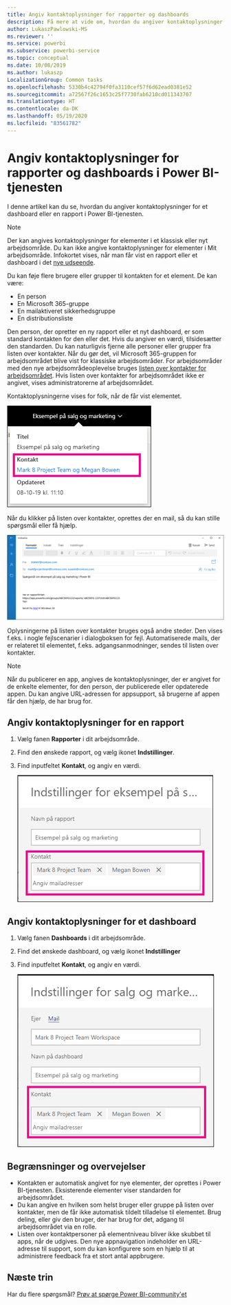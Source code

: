 ```yaml
---
title: Angiv kontaktoplysninger for rapporter og dashboards
description: Få mere at vide om, hvordan du angiver kontaktoplysninger for rapporter og dashboards.
author: LukaszPawlowski-MS
ms.reviewer: ''
ms.service: powerbi
ms.subservice: powerbi-service
ms.topic: conceptual
ms.date: 10/08/2019
ms.author: lukaszp
LocalizationGroup: Common tasks
ms.openlocfilehash: 5330b4c42794f0fa3110cef57f6d62ead0381e52
ms.sourcegitcommit: a72567f26c1653c25f7730fab6210cd011343707
ms.translationtype: HT
ms.contentlocale: da-DK
ms.lasthandoff: 05/19/2020
ms.locfileid: "83561782"
---
```

# <a name="set-contact-information-for-reports-and-dashboards-in-the-power-bi-service"></a>Angiv kontaktoplysninger for rapporter og dashboards i Power BI-tjenesten
I denne artikel kan du se, hvordan du angiver kontaktoplysninger for et dashboard eller en rapport i Power BI-tjenesten.

> [!NOTE]
> Der kan angives kontaktoplysninger for elementer i et klassisk eller nyt arbejdsområde. Du kan ikke angive kontaktoplysninger for elementer i Mit arbejdsområde. Infokortet vises, når man får vist en rapport eller et dashboard i det [nye udseende](../consumer/service-new-look.md).

Du kan føje flere brugere eller grupper til kontakten for et element. De kan være:
* En person
* En Microsoft 365-gruppe
* En mailaktiveret sikkerhedsgruppe
* En distributionsliste

Den person, der opretter en ny rapport eller et nyt dashboard, er som standard kontakten for den eller det. Hvis du angiver en værdi, tilsidesætter den standarden. Du kan naturligvis fjerne alle personer eller grupper fra listen over kontakter. Når du gør det, vil Microsoft 365-gruppen for arbejdsområdet blive vist for klassiske arbejdsområder. For arbejdsområder med den nye arbejdsområdeoplevelse bruges [listen over kontakter for arbejdsområdet](../collaborate-share/service-create-the-new-workspaces.md#workspace-contact-list). Hvis listen over kontakter for arbejdsområdet ikke er angivet, vises administratorerne af arbejdsområdet.

Kontaktoplysningerne vises for folk, når de får vist elementet. 

 ![kontakt til tjenesterapport](media/service-item-contact/service-report-contact.png)

Når du klikker på listen over kontakter, oprettes der en mail, så du kan stille spørgsmål eller få hjælp. 

 ![mail til tjenestekontakt](media/service-item-contact/service-contact-email.png)
 
Oplysningerne på listen over kontakter bruges også andre steder. Den vises f.eks. i nogle fejlscenarier i dialogboksen for fejl. Automatiserede mails, der er relateret til elementet, f.eks. adgangsanmodninger, sendes til listen over kontakter. 

> [!NOTE]
> Når du publicerer en app, angives de kontaktoplysninger, der er angivet for de enkelte elementer, for den person, der publicerede eller opdaterede appen. Du kan angive URL-adressen for appsupport, så brugerne af appen får den hjælp, de har brug for.

## <a name="set-contact-information-for-a-report"></a>Angiv kontaktoplysninger for en rapport
1. Vælg fanen **Rapporter** i dit arbejdsområde.
2. Find den ønskede rapport, og vælg ikonet **Indstillinger**.
3. Find inputfeltet **Kontakt**, og angiv en værdi.

     ![indstillinger for kontakt til tjenesterapport](media/service-item-contact/service-report-contact-setting.png)

## <a name="set-contact-information-for-a-dashboard"></a>Angiv kontaktoplysninger for et dashboard
1. Vælg fanen **Dashboards** i dit arbejdsområde.
2. Find det ønskede dashboard, og vælg ikonet **Indstillinger**
3. Find inputfeltet **Kontakt**, og angiv en værdi.

     ![indstillinger for kontakt til tjenestedashboard](media/service-item-contact/service-dashboard-contact-setting.png)

## <a name="limitations-and-considerations"></a>Begrænsninger og overvejelser
* Kontakten er automatisk angivet for nye elementer, der oprettes i Power BI-tjenesten. Eksisterende elementer viser standarden for arbejdsområdet.
* Du kan angive en hvilken som helst bruger eller gruppe på listen over kontakter, men de får ikke automatisk tildelt tilladelse til elementet. Brug deling, eller giv den bruger, der har brug for det, adgang til arbejdsområdet via en rolle. 
* Listen over kontaktpersoner på elementniveau bliver ikke skubbet til apps, når de udgives. Den nye appnavigation indeholder en URL-adresse til support, som du kan konfigurere som en hjælp til at administrere feedback fra et stort antal appbrugere.


## <a name="next-steps"></a>Næste trin

Har du flere spørgsmål? [Prøv at spørge Power BI-community'et](https://community.powerbi.com/)
